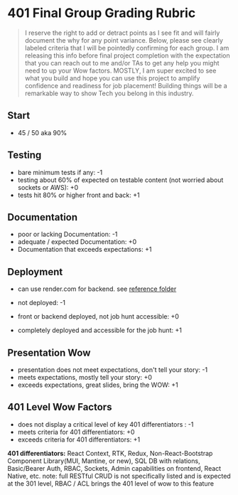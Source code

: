 # 401 Final Group Grading Rubric

> I reserve the right to add or detract points as I see fit and will fairly document the why for any point variance.  Below, please see clearly labeled criteria that I will be pointedly confirming for each group.  I am releasing this info before final project completion with the expectation that you can reach out to me and/or TAs to get any help you might need to up your Wow factors.  MOSTLY, I am super excited to see what you build and hope you can use this project to amplify confidence and readiness for job placement!  Building things will be a remarkable way to show Tech you belong in this industry.  

## Start 

- 45 / 50 aka 90% 

## Testing

- bare minimum tests if any: -1
- testing about 60% of expected on testable content (not worried about sockets or AWS): +0
- tests hit 80% or higher front and back: +1

## Documentation

- poor or lacking Documentation: -1
- adequate / expected Documentation: +0
- Documentation that exceeds expectations: +1

## Deployment 

- can use render.com for backend. see [reference folder]( https://github.com/codefellows/seattle-code-javascript-401d48/blob/main/reference/render-deployment.md)

- not deployed: -1
- front or backend deployed, not job hunt accessible: +0
- completely deployed and accessible for the job hunt: +1

## Presentation Wow

- presentation does not meet expectations, don't tell your story: -1
- meets expectations, mostly tell your story: +0
- exceeds expectations, great slides, bring the WOW: +1

## 401 Level Wow Factors

- does not display a critical level of key 401 differentiators : -1
- meets criteria for 401 differentiators: +0
- exceeds criteria for 401 differentiators: +1

**401 differentiators:**  React Context, RTK, Redux, Non-React-Bootstrap Component Library(MUI, Mantine, or new), SQL DB with relations, Basic/Bearer Auth, RBAC, Sockets, Admin capabilities on frontend, React Native, etc.  note: full RESTful CRUD is not specifically listed and is expected at the 301 level, RBAC / ACL brings the 401 level of wow to this feature


